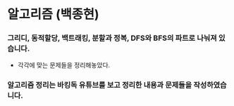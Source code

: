 # 알고리즘 (백종현)
### 그리디, 동적할당, 백트래킹, 분할과 정복, DFS와 BFS의 파트로 나눠져 있습니다.
- 각각에 맞는 문제들을 정리해놓았다.
### 알고리즘 정리는 바킹독 유튜브를 보고 정리한 내용과 문제들을 작성하였습니다.
